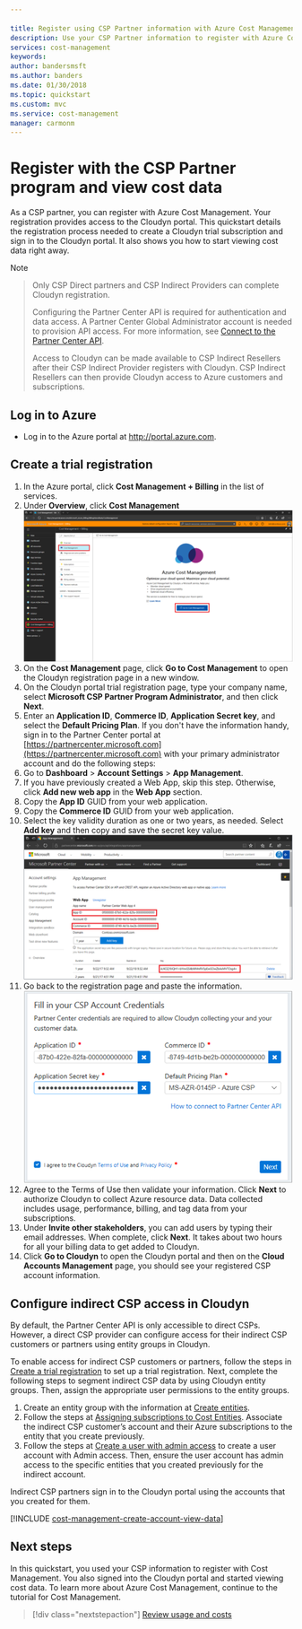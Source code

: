 ```yaml
---

title: Register using CSP Partner information with Azure Cost Management | Microsoft Docs
description: Use your CSP Partner information to register with Azure Cost Management.
services: cost-management
keywords:
author: bandersmsft
ms.author: banders
ms.date: 01/30/2018
ms.topic: quickstart
ms.custom: mvc
ms.service: cost-management
manager: carmonm
---
```



# Register with the CSP Partner program and view cost data

As a CSP partner, you can register with Azure Cost Management. Your registration provides access to the Cloudyn portal. This quickstart details the registration process needed to create a Cloudyn trial subscription and sign in to the Cloudyn portal. It also shows you how to start viewing cost data right away.


>[!NOTE]

>Only CSP Direct partners and CSP Indirect Providers can complete Cloudyn registration.
>
>Configuring the Partner Center API is required for authentication and data access. A Partner Center Global Administrator account is needed to provision API access.
For more information, see [Connect to the Partner Center API](https://msdn.microsoft.com/library/partnercenter/mt709136.aspx).
>
>Access to Cloudyn can be made available to CSP Indirect Resellers after their CSP Indirect Provider registers with Cloudyn. CSP Indirect Resellers can then provide Cloudyn access to Azure customers and subscriptions.

## Log in to Azure

- Log in to the Azure portal at http://portal.azure.com.

## Create a trial registration

1. In the Azure portal, click **Cost Management + Billing** in the list of services.
2. Under **Overview**, click **Cost Management**  
    ![Cost Management page](./media/quick-register-csp/cost-mgt-billing-service.png)
3. On the **Cost Management** page, click **Go to Cost Management** to open the Cloudyn registration page in a new window.
4. On the Cloudyn portal trial registration page, type your company name, select **Microsoft CSP Partner Program Administrator**, and then click **Next**.  
5. Enter an **Application ID**, **Commerce ID**, **Application Secret key**, and select the **Default Pricing Plan**. If you don't have the information handy, sign in to the Partner Center portal at  [https://partnercenter.microsoft.com](https://partnercenter.microsoft.com) with your primary administrator account and do the following steps:
  1. Go to **Dashboard** > **Account Settings** > **App Management**.
  2. If you have previously created a Web App, skip this step. Otherwise, click **Add new web app** in the **Web App** section.
  3. Copy the **App ID** GUID from your web application.
  4. Copy the **Commerce ID** GUID from your web application.
  5. Select the key validity duration as one or two years, as needed. Select **Add key** and then copy and save the secret key value.  
    ![CSP Partner Center](./media/quick-register-csp/csp-partner-center.png)
  6. Go back to the registration page and paste the information.  
      ![CSP account credentials](./media/quick-register-csp/csp-reg.png)
6. Agree to the Terms of Use then validate your information. Click **Next** to authorize Cloudyn to collect Azure resource data. Data collected includes usage, performance, billing, and tag data from your subscriptions.  
7. Under **Invite other stakeholders**, you can add users by typing their email addresses. When complete, click **Next**. It takes about two hours for all your billing data to get added to Cloudyn.
8. Click **Go to Cloudyn** to open the Cloudyn portal and then on the **Cloud Accounts Management** page, you should see your registered CSP account information.

## Configure indirect CSP access in Cloudyn

By default, the Partner Center API is only accessible to direct CSPs. However, a direct CSP provider can configure access for their indirect CSP customers or partners using entity groups in Cloudyn.

To enable access for indirect CSP customers or partners, follow the steps in [Create a trial registration](#create-a-trial-registration) to set up a trial registration. Next, complete the following steps to segment indirect CSP data by using Cloudyn entity groups. Then, assign the appropriate user permissions to the entity groups.

1. Create an entity group with the information at [Create entities](tutorial-user-access.md#create-entities).
2. Follow the steps at [Assigning subscriptions to Cost Entities](https://support.cloudyn.com/hc/en-us/articles/115005139425-Video-Assigning-subscriptions-to-Cost-Entities). Associate the indirect CSP customer’s account and their Azure subscriptions to the entity that you create previously.
3. Follow the steps at [Create a user with admin access](tutorial-user-access.md#create-a-user-with-admin-access) to create a user account with Admin access. Then, ensure the user account has admin access to the specific entities that you created previously for the indirect account.

Indirect CSP partners sign in to the Cloudyn portal using the accounts that you created for them.


[!INCLUDE [cost-management-create-account-view-data](../../includes/cost-management-create-account-view-data.md)]

## Next steps

In this quickstart, you used your CSP information to register with Cost Management. You also signed into the Cloudyn portal and started viewing cost data. To learn more about Azure Cost Management, continue to the tutorial for Cost Management.

> [!div class="nextstepaction"]
> [Review usage and costs](./tutorial-review-usage.md)
